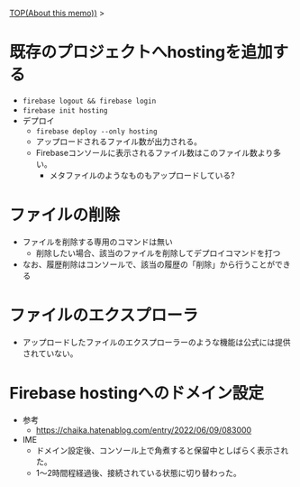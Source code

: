 [TOP(About this memo))](../README.md) > 

# 既存のプロジェクトへhostingを追加する
* `firebase logout && firebase login`
* `firebase init hosting`
* デプロイ
    * `firebase deploy --only hosting `
    * アップロードされるファイル数が出力される。
    * Firebaseコンソールに表示されるファイル数はこのファイル数より多い。
        * メタファイルのようなものもアップロードしている?

# ファイルの削除
* ファイルを削除する専用のコマンドは無い
    * 削除したい場合、該当のファイルを削除してデプロイコマンドを打つ
* なお、履歴削除はコンソールで、該当の履歴の「削除」から行うことができる

# ファイルのエクスプローラ
* アップロードしたファイルのエクスプローラーのような機能は公式には提供されていない。

# Firebase hostingへのドメイン設定
* 参考
    * https://chaika.hatenablog.com/entry/2022/06/09/083000
* IME
    * ドメイン設定後、コンソール上で角煮すると保留中としばらく表示された。
    * 1〜2時間程経過後、接続されている状態に切り替わった。


